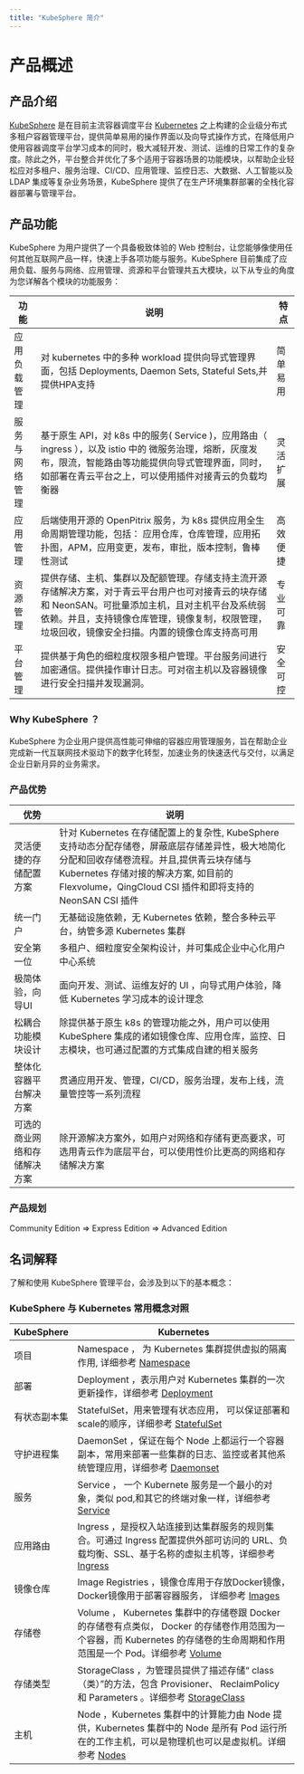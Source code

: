 ```yaml
---
title: "KubeSphere 简介"
---
```



# 产品概述

## 产品介绍
[KubeSphere](https://kubesphere.io) 是在目前主流容器调度平台 [Kubernetes](https://kubernetes.io) 之上构建的企业级分布式多租户容器管理平台，提供简单易用的操作界面以及向导式操作方式，在降低用户使用容器调度平台学习成本的同时，极大减轻开发、测试、运维的日常工作的复杂度。除此之外，平台整合并优化了多个适用于容器场景的功能模块，以帮助企业轻松应对多租户、服务治理、CI/CD、应用管理、监控日志、大数据、人工智能以及 LDAP 集成等复杂业务场景，KubeSphere 提供了在生产环境集群部署的全栈化容器部署与管理平台。



## 产品功能
KubeSphere 为用户提供了一个具备极致体验的 Web 控制台，让您能够像使用任何其他互联网产品一样，快速上手各项功能与服务。KubeSphere 目前集成了应用负载、服务与网络、应用管理、资源和平台管理共五大模块，以下从专业的角度为您详解各个模块的功能服务：

|   功能 | 说明 | 特点 |
|------------|--------------| -------------  |
| 应用负载管理  |对 kubernetes 中的多种 workload 提供向导式管理界面，包括 Deployments, Daemon Sets, Stateful Sets,并提供HPA支持 | 简单易用 |
| 服务与网络管理 |基于原生 API，对 k8s 中的服务( Service )，应用路由（ ingress ），以及 istio 中的 微服务治理，熔断，灰度发布，限流，智能路由等功能提供向导式管理界面，同时，如部署在青云平台之上，可以使用插件对接青云的负载均衡器 |灵活扩展|
| 应用管理 | 后端使用开源的 OpenPitrix 服务，为 k8s 提供应用全生命周期管理功能，包括： 应用仓库，仓库管理，应用拓扑图，APM，应用变更，发布，审批，版本控制，鲁棒性测试 | 高效便捷 |
| 资源管理 | 提供存储、主机、集群以及配额管理。存储支持主流开源存储解决方案，对于青云平台用户也可对接青云的块存储和 NeonSAN。可批量添加主机，且对主机平台及系统弱依赖。并且，支持镜像仓库管理，镜像复制，权限管理，垃圾回收，镜像安全扫描。内置的镜像仓库支持高可用 | 专业可靠 |
| 平台管理 | 提供基于角色的细粒度权限多租户管理。平台服务间进行加密通信。提供操作审计日志。可对宿主机以及容器镜像进行安全扫描并发现漏洞。| 安全可控 |

### Why KubeSphere ？

KubeSphere 为企业用户提供高性能可伸缩的容器应用管理服务，旨在帮助企业完成新一代互联网技术驱动下的数字化转型，加速业务的快速迭代与交付，以满足企业日新月异的业务需求。

### 产品优势
|优势|说明|
|---|---|
|灵活便捷的存储配置方案| 针对 Kubernetes 在存储配置上的复杂性, KubeSphere 支持动态分配存储卷，屏蔽底层存储差异性，极大地简化分配和回收存储卷流程。并且,提供青云块存储与 Kubernetes 存储对接的解决方案, 如目前的 Flexvolume，QingCloud CSI 插件和即将支持的 NeonSAN CSI 插件 |
|统一门户|无基础设施依赖，无 Kubernetes 依赖，整合多种云平台，纳管多源 Kubernetes 集群|
|安全第一位|多租户、细粒度安全架构设计，并可集成企业中心化用户中心系统|
|极简体验，向导UI|面向开发、测试、运维友好的 UI ，向导式用户体验，降低 Kubernetes 学习成本的设计理念|
|松耦合功能模块设计| 除提供基于原生 k8s 的管理功能之外，用户可以使用 KubeSphere 集成的诸如镜像仓库、应用仓库，监控、日志模块，也可通过配置的方式集成自建的相关服务 |
|整体化容器平台解决方案|贯通应用开发、管理，CI/CD，服务治理，发布上线，流量管控等一系列流程|
|可选的商业网络和存储解决方案|除开源解决方案外，如用户对网络和存储有更高要求，可选用青云作为底层平台，可以使用性价比更高的网络和存储解决方案|

### 产品规划
Community Edition => Express Edition => Advanced Edition

## 名词解释
了解和使用 KubeSphere 管理平台，会涉及到以下的基本概念：

### KubeSphere 与 Kubernetes 常用概念对照
 
|  KubeSphere  | Kubernetes |
|------------|--------------|
|项目|Namespace ， 为 Kubernetes 集群提供虚拟的隔离作用, 详细参考 [Namespace](https://kubernetes.io/docs/concepts/overview/working-with-objects/namespaces/)|
|部署|Deployment ，表示用户对 Kubernetes 集群的一次更新操作，详细参考 [Deployment](https://kubernetes.io/docs/concepts/workloads/controllers/deployment/)|
|有状态副本集|StatefulSet，用来管理有状态应用， 可以保证部署和scale的顺序，详细参考 [StatefulSet](https://kubernetes.io/docs/concepts/workloads/controllers/statefulset/)|
|守护进程集|DaemonSet ，保证在每个 Node 上都运行一个容器副本，常用来部署一些集群的日志、监控或者其他系统管理应用，详细参考 [Daemonset](https://kubernetes.io/docs/concepts/workloads/controllers/daemonset/)|
|服务|Service ， 一个 Kubernete 服务是一个最小的对象，类似 pod,和其它的终端对象一样，详细参考 [Service](https://kubernetes.io/docs/concepts/services-networking/service/)|
|应用路由|Ingress ，是授权入站连接到达集群服务的规则集合。可通过 Ingress 配置提供外部可访问的 URL、负载均衡、SSL、基于名称的虚拟主机等，详细参考 [Ingress](https://kubernetes.io/docs/concepts/services-networking/ingress/)|
|镜像仓库|Image Registries ，镜像仓库用于存放Docker镜像，Docker镜像用于部署容器服务， 详细参考 [Images](https://kubernetes.io/docs/concepts/containers/images/)|
|存储卷|Volume ， Kubernetes 集群中的存储卷跟 Docker 的存储卷有点类似， Docker 的存储卷作用范围为一个容器，而 Kubernetes 的存储卷的生命周期和作用范围是一个 Pod。详细参考 [Volume](https://kubernetes.io/docs/concepts/storage/volumes/)|
|存储类型|StorageClass ，为管理员提供了描述存储“ class （类）”的方法，包含 Provisioner、 ReclaimPolicy 和 Parameters 。详细参考 [StorageClass](https://kubernetes.io/docs/concepts/storage/storage-classes/)|
主机|Node ，Kubernetes 集群中的计算能力由 Node 提供，Kubernetes 集群中的 Node 是所有 Pod 运行所在的工作主机，可以是物理机也可以是虚拟机。详细参考 [Nodes](https://kubernetes.io/docs/concepts/architecture/nodes/)|



